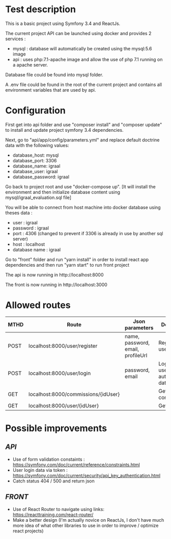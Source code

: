 # Test description

This is a basic project using Symfony 3.4 and ReactJs.

The current project API can be launched using docker and provides 2 services :

- mysql : database will automatically be created using the mysql:5.6 image
- api : uses php:7.1-apache image and allow the use of php 7.1 running on a apache server.


Database file could be found into mysql folder.

A .env file could be found in the root of the current project and contains all environment variables that are used by api.

# Configuration

First get into api folder and use "composer install" and "composer update" to install and update project symfony 3.4 dependencies.

Next, go to "api/app/config/parameters.yml" and replace default doctrine data with the following values:
- database_host: mysql
- database_port: 3306
- database_name: igraal
- database_user: igraal
- database_password: igraal

Go back to project root and use "docker-compose up". [It will install the environment and then initialize database content using mysql/igraal_evaluation.sql file]

You will be able to connect from host machine into docker database using theses data :

- user : igraal
- password : igraal
- port : 4306 (changed to prevent if 3306 is already in use by another sql server)
- host : localhost
- database name : igraal

Go to "front" folder and run "yarn install" in order to install react app dependencies and then run "yarn start" to run front project

The api is now running in http://localhost:8000

The front is now running in http://localhost:3000

# Allowed routes

| MTHD | Route                               | Json parameters                   | Description                         |
|------|-------------------------------------|-----------------------------------|-------------------------------------|
| POST | localhost:8000/user/register        | name, password, email, profileUrl | Register an user                    |
| POST | localhost:8000/user/login           | password, email                   | Login with user authentication data |
| GET  | localhost:8000/commissions/{idUser} |                                   | Get user commissions                |
| GET  | localhost:8000/user/{idUser}        |                                   | Get user dara                       |

# Possible improvements

*API*
---

- Use of form validation constaints : https://symfony.com/doc/current/reference/constraints.html
- User login data via token : https://symfony.com/doc/current/security/api_key_authentication.html
- Catch status 404 / 500 and return json

*FRONT*
-----

- Use of React Router to navigate using links: https://reacttraining.com/react-router/
- Make a better design
(I'm actually novice on ReactJs, I don't have much more idea of what other libraries to use in order to improve / optimize react projects)
